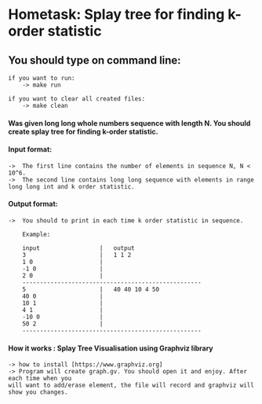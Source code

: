 # Hometask: Splay tree for finding k-order statistic

## You should type on command line:
    
    if you want to run:
        -> make run
        
    if you want to clear all created files:
        -> make clean
        
#### Was given long long whole numbers sequence with length N. You should create splay tree for finding k-order statistic.

#### Input format:

    ->  The first line contains the number of elements in sequence N, N < 10^6.
    ->  The second line contains long long sequence with elements in range long long int and k order statistic.
       
#### Output format:

    ->  You should to print in each time k order statistic in sequence.
    
        Example:
        
        input                 |   output
        3                     |   1 1 2
        1 0                   |
        -1 0                  |
        2 0                   |
        ---------------------------------------------------
        5                     |   40 40 10 4 50
        40 0                  |
        10 1                  |
        4 1                   |
        -10 0                 |
        50 2                  |
        ---------------------------------------------------

#### How it works : Splay Tree Visualisation using Graphviz library

    -> how to install [https://www.graphviz.org]
    -> Program will create graph.gv. You should open it and enjoy. After each time when you
    will want to add/erase element, the file will record and graphviz will show you changes.
    
